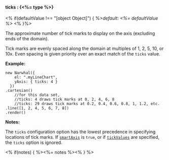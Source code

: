 #### **ticks** : {<%= type %>}

<% if(defaultValue !== "[object Object]") { %>*default: <%= defaultValue %>* <% }%>

The approximate number of tick marks to display on the axis (excluding ends of the domain). 

Tick marks are evenly spaced along the domain at multiples of 1, 2, 5, 10, or 10x. Even spacing is given priority over an exact match of the `ticks` value.

**Example:**

	new Narwhal({
	    el: ".myLineChart",
	    yAxis: { ticks: 4 }
	  })
	.cartesian()
		//for this data set, 
		//ticks: 4 draws tick marks at 0, 2, 4, 6, 8
		//ticks: 29 draws tick marks at 0.2, 0.4, 0.6, 0.8, 1, 1.2, etc.
	.line([1, 2, 4, 5, 6, 7, 8])
	.render()

**Notes:**

The `ticks` configuration option has the lowest precedence in specifying locations of tick marks. If [`smartAxis`](#config_config.yAxis.smartAxis) is `true`, or if [`tickValues`](#config_config.yAxis.tickValues) are specified, the `ticks` option is ignored.

<% if(notes) { %><%= notes %><% } %>

